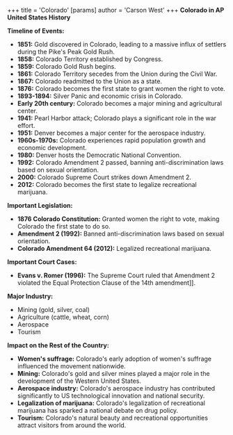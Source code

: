 +++
 title = 'Colorado'
[params]
	author = 'Carson West'
+++
**Colorado in AP United States History**

**Timeline of Events:**

* **1851:** Gold discovered in Colorado, leading to a massive influx of settlers during the Pike's Peak Gold Rush.
* **1858:** Colorado Territory established by Congress.
* **1859:** Colorado Gold Rush begins.
* **1861:** Colorado Territory secedes from the Union during the Civil War.
* **1867:** Colorado readmitted to the Union as a state.
* **1876:** Colorado becomes the first state to grant women the right to vote.
* **1893-1894:** Silver Panic and economic crisis in Colorado.
* **Early 20th century:** Colorado becomes a major mining and agricultural center.
* **1941:** Pearl Harbor attack; Colorado plays a significant role in the war effort.
* **1951:** Denver becomes a major center for the aerospace industry.
* **1960s-1970s:** Colorado experiences rapid population growth and economic development.
* **1980:** Denver hosts the Democratic National Convention.
* **1992:** Colorado Amendment 2 passed, banning anti-discrimination laws based on sexual orientation.
* **2000:** Colorado Supreme Court strikes down Amendment 2.
* **2012:** Colorado becomes the first state to legalize recreational marijuana.

**Important Legislation:**

* **1876 Colorado Constitution:** Granted women the right to vote, making Colorado the first state to do so.
* **Amendment 2 (1992):** Banned anti-discrimination laws based on sexual orientation.
* **Colorado Amendment 64 (2012):** Legalized recreational marijuana.

**Important Court Cases:**

* **Evans v. Romer (1996):** The Supreme Court ruled that Amendment 2 violated the Equal Protection Clause of the 14th amendment]].

**Major Industry:**

* Mining (gold, silver, coal)
* Agriculture (cattle, wheat, corn)
* Aerospace
* Tourism

**Impact on the Rest of the Country:**

* **Women's suffrage:** Colorado's early adoption of women's suffrage influenced the movement nationwide.
* **Mining:** Colorado's gold and silver mines played a major role in the development of the Western United States.
* **Aerospace industry:** Colorado's aerospace industry has contributed significantly to US technological innovation and national security.
* **Legalization of marijuana:** Colorado's legalization of recreational marijuana has sparked a national debate on drug policy.
* **Tourism:** Colorado's natural beauty and recreational opportunities attract visitors from around the world.